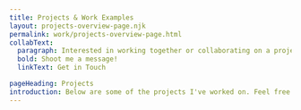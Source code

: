 ```yaml
---
title: Projects & Work Examples
layout: projects-overview-page.njk
permalink: work/projects-overview-page.html
collabText:
  paragraph: Interested in working together or collaborating on a project?
  bold: Shoot me a message!
  linkText: Get in Touch

pageHeading: Projects
introduction: Below are some of the projects I've worked on. Feel free to browse around, and click into any of these projects for more details on what I contributed during each, what technologies I used to create them, and any other important notes. You can also find links to the GitHub Repos, any CodePens, or live sites.
---
```

